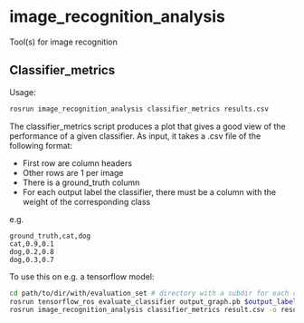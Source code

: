 image_recognition_analysis
=======================

Tool(s) for image recognition

Classifier_metrics
------------------

Usage: 
```bash
rosrun image_recognition_analysis classifier_metrics results.csv
```

The classifier_metrics script produces a plot that gives a good view of the performance of a given classifier. As input, it takes a .csv file of the following format:
- First row are column headers
- Other rows are 1 per image
- There is a ground_truth column
- For each output label the classifier, there must be a column with the weight of the corresponding class

e.g. 
```csv
ground_truth,cat,dog
cat,0.9,0.1
dog,0.2,0.8
dog,0.3,0.7
```

To use this on e.g. a tensorflow model:
```bash
cd path/to/dir/with/evaluation_set # directory with a subdir for each class, as with training
rosrun tensorflow_ros evaluate_classifier output_graph.pb $output_labels.txt -o result.csv
rosrun image_recognition_analysis classifier_metrics result.csv -o result.png --title "Your plot"
```

